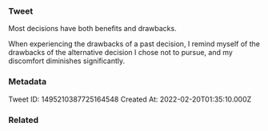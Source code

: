 ### Tweet
Most decisions have both benefits and drawbacks. 

When experiencing the drawbacks of a past decision, I remind myself of the drawbacks of the alternative decision I chose not to pursue, and my discomfort diminishes significantly.

### Metadata
Tweet ID: 1495210387725164548
Created At: 2022-02-20T01:35:10.000Z

### Related

